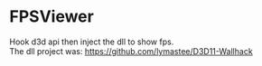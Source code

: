 # FPSViewer
Hook d3d api then inject the dll to show fps.
<br/>The dll project was: https://github.com/lymastee/D3D11-Wallhack
